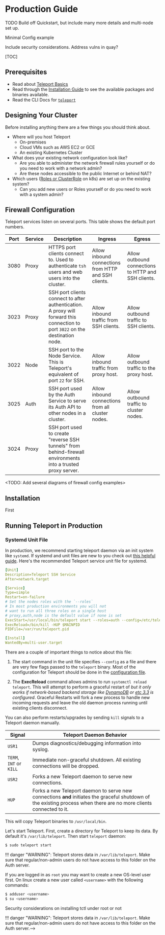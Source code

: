 # Production Guide

TODO Build off Quickstart, but include many more details and multi-node set up.

Minimal Config example

Include security considerations. Address vulns in quay?

[TOC]

## Prerequisites

* Read about [Teleport Basics](../concepts/basics)
* Read through the [Installation Guide](../guides/installation) to see the available packages and binaries available.
* Read the CLI Docs for [`teleport`](../cli-docs/#teleport)

## Designing Your Cluster

Before installing anything there are a few things you should think about.

* Where will you host Teleport
    * On-premises
    * Cloud VMs such as AWS EC2 or GCE
    * An existing Kubernetes Cluster
* What does your existing network configuration look like?
    * Are you able to administer the network firewall rules yourself or do you need to work with a network admin?
    * Are these nodes accessible to the public Internet or behind NAT?
* Which users ([Roles or ClusterRole](https://kubernetes.io/docs/reference/access-authn-authz/rbac/) on k8s) are set up on the existing system?
   * Can you add new users or Roles yourself or do you need to work with a system admin?

## Firewall Configuration

Teleport services listen on several ports. This table shows the default port numbers.

|Port      | Service    | Description | Ingress | Egress
|----------|------------|-------------|---------|----------
| 3080      | Proxy      | HTTPS port clients connect to. Used to authenticate `tsh` users and web users into the cluster. | Allow inbound connections from HTTP and SSH clients.| Allow outbound connections to HTTP and SSH clients.
| 3023      | Proxy      | SSH port clients connect to after authentication. A proxy will forward this connection to port `3022` on the destination node. | Allow inbound traffic from SSH clients. | Allow outbound traffic to SSH clients.
| 3022      | Node       | SSH port to the Node Service. This is Teleport's equivalent of port `22` for SSH. | Allow inbound traffic from proxy host. | Allow outbound traffic to the proxy host.
| 3025      | Auth       | SSH port used by the Auth Service to serve its Auth API to other nodes in a cluster. | Allow inbound connections from all cluster nodes. | Allow outbound traffic to cluster nodes.
| 3024      | Proxy      | SSH port used to create "reverse SSH tunnels" from behind-firewall environments into a trusted proxy server. | <TODO> | <TODO>

<TODO: Add several diagrams of firewall config examples>


## Installation

First

## Running Teleport in Production

### Systemd Unit File

In production, we recommend starting teleport daemon via an init system like
`systemd`. If systemd and unit files are new to you check out [this helpful guide](https://www.digitalocean.com/community/tutorials/understanding-systemd-units-and-unit-files). Here's the recommended Teleport service unit file for systemd.


```yaml
[Unit]
Description=Teleport SSH Service
After=network.target

[Service]
Type=simple
Restart=on-failure
# Set the nodes roles with the `--roles`
# In most production environments you will not
# want to run all three roles on a single host
# proxy,auth,node is the default value if none is set
ExecStart=/usr/local/bin/teleport start --roles=auth --config=/etc/teleport.yaml --pid-file=/var/run/teleport.pid
ExecReload=/bin/kill -HUP $MAINPID
PIDFile=/var/run/teleport.pid

[Install]
WantedBy=multi-user.target
```

There are a couple of important things to notice about this file:

1. The start command in the unit file specifies `--config` as a file and there are very few flags passed to the `teleport` binary. Most of the configuration for Teleport should be done in the [configuration file](../configuration).

2. The **ExecReload** command allows admins to run `systemctl reload teleport`. This will attempt to perform a graceful restart of _*but it only works if network-based backend storage like [DynamoDB](../configuration/#storage) or [etc 3.3](../configuration/#storage) is configured*_. Graceful Restarts will fork a new process to handle new incoming requests and leave the old daemon process running until existing clients disconnect.

You can also perform restarts/upgrades by sending `kill` signals
to a Teleport daemon manually.

| Signal                  | Teleport Daemon Behavior
|-------------------------|---------------------------------------
| `USR1`                  | Dumps diagnostics/debugging information into syslog.
| `TERM`, `INT` or `KILL` | Immediate non-graceful shutdown. All existing connections will be dropped.
| `USR2`                  | Forks a new Teleport daemon to serve new connections.
| `HUP`                   | Forks a new Teleport daemon to serve new connections **and** initiates the graceful shutdown of the existing process when there are no more clients connected to it.



This will copy Teleport binaries to `/usr/local/bin`.

Let's start Teleport. First, create a directory for Teleport
to keep its data. By default it's `/var/lib/teleport`. Then start `teleport` daemon:

```bash
$ sudo teleport start
```

!!! danger "WARNING":
    Teleport stores data in `/var/lib/teleport`. Make sure that regular/non-admin users do not
    have access to this folder on the Auth server.


If you are logged in as `root` you may want to create a new OS-level user first. On linux create a new user called `<username>` with the following commands:
```bash
$ adduser <username>
$ su <username>
```

Security considerations on installing tctl under root or not

!!! danger "WARNING":
    Teleport stores data in `/var/lib/teleport`. Make sure that regular/non-admin users do not
    have access to this folder on the Auth server.-->
